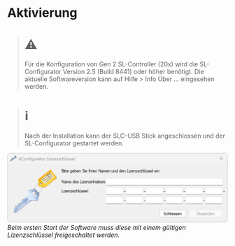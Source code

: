 # Aktivierung
># ⚠
> Für die Konfiguration von Gen 2 SL-Controller (20x) wird die SL-Configurator Version 2.5 (Build 8441) oder höher benötigt. Die aktuelle Softwareversion kann auf Hilfe > Info Über … eingesehen werden.  

># ℹ 
>Nach der Installation kann der SLC-USB Stick angeschlossen und der SL-Configurator gestartet werden.

![Abschluss der Installation](aktivierung.png)  
*Beim ersten Start der Software muss diese mit einem gültigen Lizenzschlüssel freigeschaltet werden.*